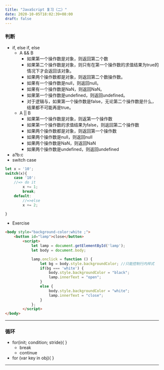 ```yaml
---
title: "JavaScript 复习（二）"
date: 2020-10-05T18:02:39+08:00
draft: false
---
```

### 判断
- if, else if, else
    - A && B
        * 如果第一个操作数是对象，则返回第二个数
        * 如果第二个操作数是对象，则只有在第一个操作数的求值结果为true的情况下才会返回该对象。
        * 如果两个操作数都是对象，则返回第二个数操作数。 
        * 如果有一个操作数是null，则返回null。 
        * 如果有一个操作数是NaN，则返回NaN。
        * 如果第一个操作数是undefined，则返回undefined。 
        * 对于逻辑与，如果第一个操作数是false，无论第二个操作数是什么，结果都不可能再是true。
    - A || B
        * 如果第一个操作数是对象，则返第一个操作数
        * 如果第一个操作数的求值结果为false，则返回第二个操作数
        * 如果两个操作数都是对象，则返回第一个操作数
        * 如果两个操作数是null，则返回null
        * 如果两个操作数是NaN，则返回NaN
        * 如果两个操作数是undefined，则返回undefined 
- a?b:c
- switch case
```js
let x = '10';
switch(x){
    case '10': 
    //=> do it
        x += 1;
        break;
    default:
        //=>else
        x += 2;

}
```
- Exercise
```html
<body style="background-color:white ;">
    <button id="lamp">close</button>
        <script>
            let lamp = document.getElementById('lamp');
            let body = document.body;

            lamp.onclick = function () {
                let bg = body.style.backgroundColor; //只能控制行内样式
                if(bg === 'white') {
                    body.style.backgroundColor = "black";
                    lamp.innerText = "open";
                }
                else {
                    body.style.backgroundColor = "white";
                    lamp.innerText = "close";
                }
            };
        </script>
</body>
```
---
### 循环
- for(init; condition; stride){ }
    - break
    - continue
- for (var key in obj){ }  
--- 

